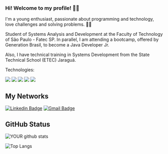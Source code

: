 ### Hi! Welcome to my profile! 👋😄 

I'm a young enthusiast, passionate about programming and technology, love challenges and solving problems. 👨‍💻

Student of Systems Analysis and Development at the Faculty of Technology of São Paulo - Fatec SP. In parallel, I am attending a bootcamp, offered by Generation Brasil, to become a Java Developer Jr.

Also, I have technical training in Systems Development from the State Technical School (ETEC) Jaraguá.

Technologies:

<img src="https://img.shields.io/badge/Java-ED8B00?style=for-the-badge&logo=java&logoColor=white" /> <img src="https://img.shields.io/badge/HTML5-E34F26?style=for-the-badge&logo=html5&logoColor=white" /> <img src="https://img.shields.io/badge/CSS3-1572B6?style=for-the-badge&logo=css3&logoColor=white" /> <img src="https://img.shields.io/badge/MySQL-00000F?style=for-the-badge&logo=mysql&logoColor=white" /> <img src="https://static.cdnlogo.com/logos/c/27/c.svg"/>


## My Networks
[![Linkedin Badge](https://img.shields.io/badge/-Daniel%20Marcionilo-6633cc?style=flat-square&logo=Linkedin&logoColor=white&link=https://www.linkedin.com/in/diego-schell-fernandes/)](https://www.linkedin.com/in/daniel-marcionilo/) [![Gmail Badge](https://img.shields.io/badge/-danielmarcionilo2002@gmail.com-6633cc?style=flat-square&logo=Gmail&logoColor=white&link=mailto:daniel.schell.danielmarcionilo@gmail.com)](mailto:danielmarcionilo2002@gmail.com)

## GitHub Status
![YOUR github stats](https://github-readme-stats.vercel.app/api?username=Daniel-Marcionilo&show_icons=true&theme=blue-green)

![Top Langs](https://github-readme-stats.vercel.app/api/top-langs/?username=Daniel-Marcionilo&show_icons=true&theme=blue-green)


